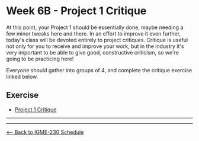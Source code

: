 # Week 6B - Project 1 Critique
At this point, your Project 1 should be essentially done, maybe needing a few minor tweaks here and there. 
In an effort to improve it even further, today's class will be devoted entirely to project critiques. Critique is useful not only for you to receive and improve your work, but in the industry it's very important to be able to give good, constructive criticism, so we're going to be practicing here!

Everyone should gather into groups of 4, and complete the critique exercise linked below.

## Exercise
- [Project 1 Critique](../exercises/week-5/Project-1-Critique.docx)

<hr><hr>

[<-- Back to IGME-230 Schedule](../schedule.md)
